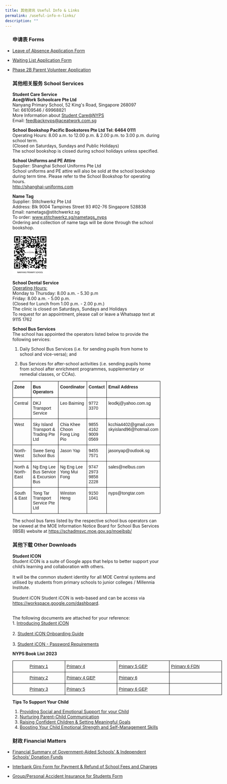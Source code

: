 ```yaml
---
title: 其他资讯 Useful Info & Links
permalink: /useful-info-n-links/
description: ""
---
```

<ul class="jekyllcodex_accordion">
		<label for="accordion1"><h3>申请表 Forms</h3></label>
	<p><li><a href="https://form.gov.sg/60b99ff5c878dc001267b1e2" target="_blank" rel="noopener">Leave of Absence Application Form</a></p>
		<p><li><a href="https://form.gov.sg/5b07c50e844cb8001a9a2282" target="_blank" rel="noopener">Waiting List Application Form</a></p>
	<p><li><a href="https://form.gov.sg/5b07cdcd844cb8001a9a501f" target="_blank" rel="noopener">Phase 2B Parent Volunteer Application</a></p>
	</li>
			<label for="accordion2"><h3>其他相关服务 School Services</h3></label>
    <div>
			<p><strong>Student Care Service
			<br>Ace@Work Schoolcare Pte Ltd</strong>
			<br>Nanyang Primary School, 52 King's Road, Singapore 268097
			<br>Tel: 66109546 / 69968821 
	<br>More Information about&nbsp;<a href="https://www.aceatwork.com.sg/ace268097">Student Care@NYPS
	<br></a>Email:&nbsp;<a href="mailto:feedbacknyps@aceatwork.com.sg">feedbacknyps@aceatwork.com.sg</a></p>
			<p><strong>School Bookshop
Pacific Bookstores Pte Ltd Tel: 6464 0111</strong>
<br>Operating Hours: 8.00 a.m. to 12.00 p.m. &amp; 2.00 p.m. to 3.00 p.m. during school term.<br>(Closed on Saturdays, Sundays and Public Holidays)
<br>The school bookshop is closed during school holidays unless specified.
			</p>
	<p><strong>School Uniforms and PE Attire</strong>
		<br>Supplier: Shanghai School Uniforms Pte Ltd
	<br>School uniforms and PE attire will also be sold at the school bookshop during term time. Please refer to the School Bookshop for operating hours.&nbsp;
<br><a href="http://shanghai-uniforms.com/">http://shanghai-uniforms.com</a></p>
			<p><strong>Name Tag</strong>
			<br>Supplier: Stitchwerkz Pte Ltd
			<br>Address: Blk 9004 Tampines Street 93 #02-76 Singapore 528838
			<br>Email: nametags@stitchwerkz.sg
			<br>To order:&nbsp;<a href="http://www.stitchwerkz.sg/nametags_nyps">www.stitchwerkz.sg/nametags_nyps</a>
			<br>Ordering and collection of name tags will be done through the school bookshop.</p>
		<img src="/images/name%20tag.png" 
						style="width:25%"></p>
		<p><strong>School Dental Service</strong>
		<br><u>Operating Hours:</u>
		<br>Monday to Thursday: 8.00 a.m. - 5.30 p.m
		<br>Friday: 8.00 a.m. - 5.00 p.m.
		<br>(Closed for Lunch from 1.00 p.m. - 2.00 p.m.)
		<br>The clinic is closed on Saturdays, Sundays and Holidays&nbsp;
		<br>To request for an appointment, please call or leave a Whatsapp text at 9115 1762</p>
		<p><strong>School Bus Services</strong>
		<br>The school has appointed the operators listed below to provide the following services:</p>
		<ol>
			<li dir="ltr" aria-level="1">
				<p dir="ltr" role="presentation">Daily School Bus Services (i.e. for sending pupils from home to school and vice-versa); and</p>
			</li>
			<li dir="ltr" aria-level="1">
				<p dir="ltr" role="presentation">Bus Services for after-school activities (i.e. sending pupils home from school after enrichment programmes, supplementary or remedial classes, or CCAs).&nbsp;</p>
			</li>
		</ol>
		<style type="text/css">
.tg  {border-collapse:collapse;border-spacing:0;margin:0px auto;}
.tg td{border-color:black;border-style:solid;border-width:1px;font-family:Arial, sans-serif;font-size:14px;
  overflow:hidden;padding:10px 5px;word-break:normal;}
.tg th{border-color:black;border-style:solid;border-width:1px;font-family:Arial, sans-serif;font-size:14px;
  font-weight:normal;overflow:hidden;padding:10px 5px;word-break:normal;}
.tg .tg-1wig{font-weight:bold;text-align:left;vertical-align:top}
.tg .tg-0lax{text-align:left;vertical-align:top}
</style>
<table class="tg">
<tbody>
  <tr>
    <td class="tg-1wig">Zone</td>
    <td class="tg-1wig">Bus Operators</td>
    <td class="tg-1wig">Coordinator</td>
    <td class="tg-1wig">Contact</td>
    <td class="tg-1wig">Email Address</td>
  </tr>
  <tr>
    <td class="tg-0lax">Central</td>
    <td class="tg-0lax">DKJ Transport Service</td>
    <td class="tg-0lax">Leo Baiming</td>
    <td class="tg-0lax">9772 3370</td>
    <td class="tg-0lax">leodkj@yahoo.com.sg</td>
  </tr>
  <tr>
    <td class="tg-0lax">West</td>
    <td class="tg-0lax">Sky Island Transport &amp; Trading Pte Ltd</td>
    <td class="tg-0lax">Chia Khee Choon<br>Fong Ling Pio</td>
    <td class="tg-0lax">9855 4162<br>9009 0569</td>
    <td class="tg-0lax">kcchia4402@gmail.com<br>skyisland96@hotmail.com</td>
  </tr>
  <tr>
    <td class="tg-0lax">North-West</td>
    <td class="tg-0lax">Swee Seng School Bus</td>
    <td class="tg-0lax">Jason Yap</td>
    <td class="tg-0lax">9455 7571</td>
    <td class="tg-0lax">jasonyap@outlook.sg</td>
  </tr>
  <tr>
    <td class="tg-0lax">North &amp; North-East</td>
    <td class="tg-0lax">Ng Eng Lee Bus Service &amp; Excursion Bus</td>
    <td class="tg-0lax">Ng Eng Lee<br>Yong Mui Fong</td>
    <td class="tg-0lax">9747 2973<br>9858 2228</td>
    <td class="tg-0lax">sales@nelbus.com</td>
  </tr>
  <tr>
    <td class="tg-0lax">South &amp; East</td>
    <td class="tg-0lax">Tong Tar Transport Service Pte Ltd</td>
    <td class="tg-0lax">Winston Heng</td>
    <td class="tg-0lax">9150 1041</td>
    <td class="tg-0lax">nyps@tongtar.com</td>
  </tr>
</tbody>
</table></p>
		<p>The school bus fares listed by the respective school bus operators can be viewed at the MOE Information Notice Board for School Bus Services (IBSB) website at&nbsp;<a href="https://schadmsvc.moe.gov.sg/moeibsb/">https://schadmsvc.moe.gov.sg/moeibsb/</a></p>
		</div>
		</li>
		<p><h3>其他下载 Other Downloads</h3></label>
    <div></p>
			<p><strong>Student ICON</strong>
			<br>Student iCON is a suite of Google apps that helps to better support your child&rsquo;s learning and collaboration with others.<br>
			<br>It will be the common student identity for all MOE Central systems and utilised by students from primary schools to junior colleges / Millennia Institute.<br>
			<br>Student iCON Student iCON is web-based and can be access via&nbsp; <a href="https://workspace.google.com/dashboard" target="_blank" rel="noopener">https://workspace.google.com/dashboard</a>. </p>
			<br>The following documents are attached for your reference:
			<br>1.&nbsp;<a href="/files/Introducing%20Student%20iCON.pdf" target="_blank" rel="noopener">Introducing Student iCON</a></br>
			<br>2.&nbsp;<a href="/files/Student%20iCON%20Onboarding%20Guide.pdf" target="_blank" rel="noopener">Student iCON Onboarding Guide</a></br>
			<br>3.&nbsp;<a href="/files/Student%20iCON%20-%20Password%20Requirements.pdf" target="_blank" rel="noopener">Student iCON - Password Requirements</a></p>
			<p><strong>NYPS Book List 2023</strong></p>
			<p><style type="text/css">
.tg  {border-collapse:collapse;border-spacing:0;margin:0px auto;}
.tg td{border-color:black;border-style:solid;border-width:1px;font-family:Arial, sans-serif;font-size:14px;
  overflow:hidden;padding:10px 5px;word-break:normal;}
.tg th{border-color:black;border-style:solid;border-width:1px;font-family:Arial, sans-serif;font-size:14px;
  font-weight:normal;overflow:hidden;padding:10px 5px;word-break:normal;}
.tg .tg-8yih{color:#00F;text-align:center;vertical-align:top}
.tg .tg-dcap{color:#00F;text-align:left;text-decoration:underline;vertical-align:top}
.tg .tg-fnrh{color:#00F;text-align:center;text-decoration:underline;vertical-align:top}
.tg .tg-0lax{text-align:left;vertical-align:top}
</style>
<table class="tg" style="undefined;table-layout: fixed; width: 680px">
<colgroup>
<col style="width: 170px">
<col style="width: 170px">
<col style="width: 170px">
<col style="width: 170px">
</colgroup>
<tbody>
  <tr>
    <td class="tg-fnrh"><a href="/files/P12023.pdf" target="_blank" rel="noopener noreferrer"><span style="font-weight:normal">Primary 1</span></a></td>
    <td class="tg-dcap"><a href="/files/P42023.pdf" target="_blank" rel="noopener noreferrer"><span style="font-weight:normal">Primary 4</span></a></td>
    <td class="tg-dcap"><a href="/files/P5GEP2023.pdf" target="_blank" rel="noopener noreferrer"><span style="font-weight:normal">Primary 5 GEP</span></a></td>
    <td class="tg-dcap"><a href="/files/P6FDN2023.pdf" target="_blank" rel="noopener noreferrer"><span style="font-weight:normal">Primary 6 FDN</span></a></td>
  </tr>
  <tr>
    <td class="tg-fnrh"><a href="/files/P22023.pdf" target="_blank" rel="noopener noreferrer">Primary 2</a></td>
    <td class="tg-dcap"><a href="/files/P4GEP2023.pdf" target="_blank" rel="noopener noreferrer">Primary 4 GEP</a></td>
    <td class="tg-dcap"><a href="/files/P62023.pdf" target="_blank" rel="noopener noreferrer">Primary 6</a></td>
    <td class="tg-8yih"></td>
  </tr>
  <tr>
    <td class="tg-fnrh"><a href="/files/P32023.pdf" target="_blank" rel="noopener noreferrer">Primary 3</a></td>
    <td class="tg-dcap"><a href="/files/P52023.pdf" target="_blank" rel="noopener noreferrer">Primary 5</a></td>
    <td class="tg-dcap"><a href="/files/P6GEP2023.pdf" target="_blank" rel="noopener noreferrer">Primary 6 GEP</a></td>
    <td class="tg-0lax"></td>
  </tr>
</tbody>
</table></p>
			<p><strong>Tips To Support Your Child</strong></p>
			<ol>
				<p><li><a href="/files/Overview%20of%Parent%20Engagement%20ResourcesPosters_i.pdf"target="blank" rel="noopener">Providing Social and Emotional Support for your Child</a></li>
				<li><a href="/files/Nurturing%20Parent%20Child%20Communication.pdf" target="_blank" rel="noopener">Nurturing Parent-Child Communication</a></li>
				<li><a href="/files/Raising%20Confident%20Children%20&%20Setting%20Meaningful%20Goals.pdf" target="_blank" rel="noopener">Raising Confident Children &amp; Setting Meaningful Goals</a></li>
				<li><a href="/files/Boosting%20your%20child%20emotional%20strenght%20and%20self%20management%20skills.pdf" target="_blank" rel="noopener">Boosting Your Child Emotional Strength and Self-Management Skills</a></li>
			</ol>
	</div>
	</li>
	</p>
<h3>财政 Financial Matters</h3></label>
    <div>
	<li>
			<p><a href="https://www.moe.gov.sg/about-us/organisation-structure/fpd/financial-summary" target="_blank" rel="noopener">Financial Summary of Government-Aided Schools' &amp; Independent Schools&rsquo; Donation Funds</a></p>
	<p><li><a href="/files/Application%20Form%20for%20Interbank%20Giro%20(for%20Payment%20&%20Refund%20of%20School%20Fees%20and%20Charges).pdf" target="_blank" rel="noopener">Interbank Giro Form for Payment &amp; Refund of School Fees and Charges</a></p>
	<p><li><a href="https://www.income.com.sg/studentgpa" target="_blank" rel="noopener">Group/Personal Accident Insurance for Students Form</a></p>
	</div>
	</li>
</ul>
